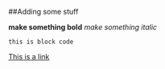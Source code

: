 ##Adding some stuff

**make something bold**
*make something italic*

```
this is block code
```

[This is a link](www.google.com)


